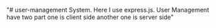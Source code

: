 "# user-management System. Here I use express.js. User Management have two part one is client side another one is server side" 
